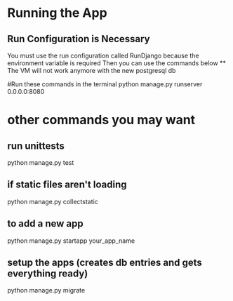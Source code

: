 # Running the App
## Run Configuration is Necessary
You must use the run configuration called RunDjango because the environment variable is required
Then you can use the commands below
** The VM will not work anymore with the new postgresql db

#Run these commands in the terminal
    python manage.py runserver 0.0.0.0:8080

# other commands you may want

## run unittests
python manage.py test

## if static files aren't loading
python manage.py collectstatic

## to add a new app
python manage.py startapp your_app_name

## setup the apps (creates db entries and gets everything ready)
python manage.py migrate
